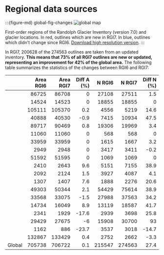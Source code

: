 # Regional data sources

:::{figure-md} global-fig-changes
<img src="https://cluster.klima.uni-bremen.de/~fmaussion/misc/rgi7_data/l3_rgi7a_plots/global_map_wrgi6_small.jpeg" alt="global map" class="bg-primary mb-1">

First-order regions of the Randolph Glacier Inventory (version 7.0) and glacier locations. In red, outlines which are new in RGI7. In blue, outlines which didn't change since RGI6. [Download high resolution version](https://cluster.klima.uni-bremen.de/~fmaussion/misc/rgi7_data/l3_rgi7a_plots/global_map_wrgi6.png).
:::

In RGI7, 200628 of the 274563 outlines are taken from an updated inventory. **This means that 73% of all RGI7 outlines are new or updated, representing an improvement for 42% of the global area.** The following table summarizes the statistics of the changes between RGI6 and RGI7:


|                      |   Area RGI6 |   Area RGI7 |   Diff A (%) |   N RGI6 |   N RGI7 |   Diff N (%) |
|:---------------------|------------:|------------:|-------------:|---------:|---------:|-------------:|
| [](regions/rgi01.md) |       86725 |       86708 |          0   |    27108 |    27511 |          1.5 |
| [](regions/rgi02.md) |       14524 |       14523 |          0   |    18855 |    18855 |          0   |
| [](regions/rgi03.md) |      105111 |      105370 |          0.2 |     4556 |     5219 |         14.6 |
| [](regions/rgi04.md) |       40888 |       40530 |         -0.9 |     7415 |    10934 |         47.5 |
| [](regions/rgi05.md) |       89717 |       90469 |          0.8 |    19306 |    19969 |          3.4 |
| [](regions/rgi06.md) |       11060 |       11060 |          0   |      568 |      568 |          0   |
| [](regions/rgi07.md) |       33959 |       33959 |          0   |     1615 |     1667 |          3.2 |
| [](regions/rgi08.md) |        2949 |        2948 |          0   |     3417 |     3411 |         -0.2 |
| [](regions/rgi09.md) |       51592 |       51595 |          0   |     1069 |     1069 |          0   |
| [](regions/rgi10.md) |        2410 |        2643 |          9.6 |     5151 |     7155 |         38.9 |
| [](regions/rgi11.md) |        2092 |        2124 |          1.5 |     3927 |     4087 |          4.1 |
| [](regions/rgi12.md) |        1307 |        1407 |          7.6 |     1888 |     2276 |         20.6 |
| [](regions/rgi13.md) |       49303 |       50344 |          2.1 |    54429 |    75614 |         38.9 |
| [](regions/rgi14.md) |       33568 |       33075 |         -1.5 |    27988 |    37563 |         34.2 |
| [](regions/rgi15.md) |       14734 |       16049 |          8.9 |    13119 |    18587 |         41.7 |
| [](regions/rgi16.md) |        2341 |        1929 |        -17.6 |     2939 |     3698 |         25.8 |
| [](regions/rgi17.md) |       29429 |       27675 |         -6   |    15908 |    30700 |         93   |
| [](regions/rgi18.md) |        1162 |         886 |        -23.7 |     3537 |     3018 |        -14.7 |
| [](regions/rgi19.md) |      132867 |      133429 |          0.4 |     2752 |     2662 |         -3.3 |
| Global               |      705738 |      706722 |          0.1 |   215547 |   274563 |         27.4 |

